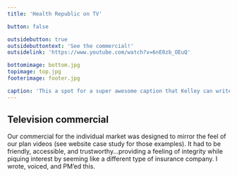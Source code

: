 ```yaml
---
title: 'Health Republic on TV'

button: false

outsidebutton: true
outsidebuttontext: 'See the commercial!'
outsidelink: 'https://www.youtube.com/watch?v=6nE0zb_OEuQ'

bottomimage: bottom.jpg
topimage: top.jpg
footerimage: footer.jpg

caption: 'This a spot for a super awesome caption that Kelley can write.'
---
```


## Television commercial
Our commercial for the individual market was designed to mirror the feel of our plan videos (see website case study for those examples). It had to be friendly, accessible, and trustworthy...providing a feeling of integrity while piquing interest by seeming like a different type of insurance company. I wrote, voiced, and PM’ed this.